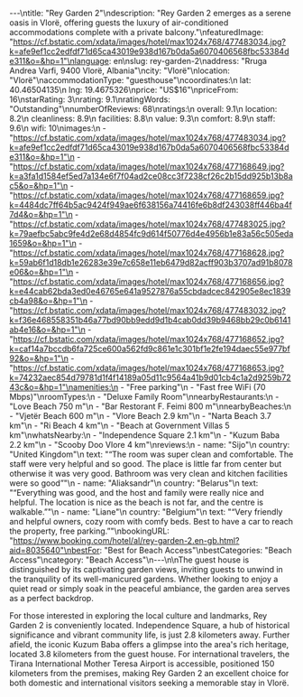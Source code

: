 ---\ntitle: "Rey Garden 2"\ndescription: "Rey Garden 2 emerges as a serene oasis in Vlorë, offering guests the luxury of air-conditioned accommodations complete with a private balcony."\nfeaturedImage: "https://cf.bstatic.com/xdata/images/hotel/max1024x768/477483034.jpg?k=afe9ef1cc2edfdf71d65ca43019e938d167b0da5a6070406568fbc53384de311&o=&hp=1"\nlanguage: en\nslug: rey-garden-2\naddress: "Rruga Andrea Varfi, 9400 Vlorë, Albania"\ncity: "Vlorë"\nlocation: "Vlorë"\naccommodationType: "guesthouse"\ncoordinates:\n  lat: 40.46504135\n  lng: 19.4675326\nprice: "US$16"\npriceFrom: 16\nstarRating: 3\nrating: 9.1\nratingWords: "Outstanding"\nnumberOfReviews: 68\nratings:\n  overall: 9.1\n  location: 8.2\n  cleanliness: 8.9\n  facilities: 8.8\n  value: 9.3\n  comfort: 8.9\n  staff: 9.6\n  wifi: 10\nimages:\n  - "https://cf.bstatic.com/xdata/images/hotel/max1024x768/477483034.jpg?k=afe9ef1cc2edfdf71d65ca43019e938d167b0da5a6070406568fbc53384de311&o=&hp=1"\n  - "https://cf.bstatic.com/xdata/images/hotel/max1024x768/477168649.jpg?k=a3fa1d1584ef5ed7a134e6f7f04ad2ce08cc3f7238cf26c2b15dd925b13b8ac5&o=&hp=1"\n  - "https://cf.bstatic.com/xdata/images/hotel/max1024x768/477168659.jpg?k=4484dc7ff64b5ac9424f949ae6f638156a74416fe6b8df243038ff446ba4f7d4&o=&hp=1"\n  - "https://cf.bstatic.com/xdata/images/hotel/max1024x768/477483025.jpg?k=79aefbc5abc9fe4d2e68d4854fc9d614f50776d4e4956b1e83a56c505eda1659&o=&hp=1"\n  - "https://cf.bstatic.com/xdata/images/hotel/max1024x768/477168628.jpg?k=59ab6f1d18db1e26283e39e7c658e11eb6479d82acff903b3707ad91b8078e06&o=&hp=1"\n  - "https://cf.bstatic.com/xdata/images/hotel/max1024x768/477168656.jpg?k=e44cab62bda3ed0e46765e641a9527876a55cbdadcec842905e8ec1839cb4a98&o=&hp=1"\n  - "https://cf.bstatic.com/xdata/images/hotel/max1024x768/477483032.jpg?k=f36e468558351b46a77bd90bb9edd9d1b4cab0dd39b9468bb29c0b6141ab4e16&o=&hp=1"\n  - "https://cf.bstatic.com/xdata/images/hotel/max1024x768/477168652.jpg?k=caf14a7bccdb6fa725ce600a562fd9c861e1c301bf1e2fe194daec55e977bf92&o=&hp=1"\n  - "https://cf.bstatic.com/xdata/images/hotel/max1024x768/477168653.jpg?k=74232aec854d79781d1f4f14189a05d11c9564a41b9d01cb4c1a2d9259b7243c&o=&hp=1"\namenities:\n  - "Free parking"\n  - "Fast free WiFi (70 Mbps)"\nroomTypes:\n  - "Deluxe Family Room"\nnearbyRestaurants:\n  - "Love Beach 750 m"\n  - "Bar Restorant F. Feimi 800 m"\nnearbyBeaches:\n  - "Vjetër Beach 600 m"\n  - "Vlore Beach 2.9 km"\n  - "Narta Beach 3.7 km"\n  - "Ri Beach 4 km"\n  - "Beach at Government Villas 5 km"\nwhatsNearby:\n  - "Independence Square 2.1 km"\n  - "Kuzum Baba 2.2 km"\n  - "Scooby Doo Vlore 4 km"\nreviews:\n  - name: "Sijo"\n    country: "United Kingdom"\n    text: "“The room was super clean and comfortable. The staff were very helpful and so good. The place is little far from center but otherwise it was very good. Bathroom was very clean and kitchen facilities were so good”"\n  - name: "Aliaksandr"\n    country: "Belarus"\n    text: "“Everything was good, and the host and family were really nice and helpful. The location is nice as the beach is not far, and the centre is walkable.”"\n  - name: "Liane"\n    country: "Belgium"\n    text: "“Very friendly and helpful owners, cozy room with comfy beds. Best to have a car to reach the property, free parking.”"\nbookingURL: "https://www.booking.com/hotel/al/rey-garden-2.en-gb.html?aid=8035640"\nbestFor: "Best for Beach Access"\nbestCategories: "Beach Access"\ncategory: "Beach Access"\n---\n\nThe guest house is distinguished by its captivating garden views, inviting guests to unwind in the tranquility of its well-manicured gardens. Whether looking to enjoy a quiet read or simply soak in the peaceful ambiance, the garden area serves as a perfect backdrop.

For those interested in exploring the local culture and landmarks, Rey Garden 2 is conveniently located. Independence Square, a hub of historical significance and vibrant community life, is just 2.8 kilometers away. Further afield, the iconic Kuzum Baba offers a glimpse into the area's rich heritage, located 3.8 kilometers from the guest house. For international travelers, the Tirana International Mother Teresa Airport is accessible, positioned 150 kilometers from the premises, making Rey Garden 2 an excellent choice for both domestic and international visitors seeking a memorable stay in Vlorë.
